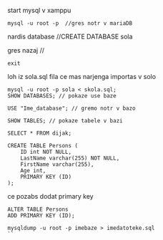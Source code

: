start mysql v xamppu
```
mysql -u root -p  //gres notr v mariaDB
```
nardis database //CREATE DATABASE sola

gres nazaj //
```
exit
```
loh iz sola.sql fila ce mas narjenga importas v solo
```
mysql -u root -p sola < skola.sql;
SHOW DATABASES; // pokaze use baze

USE "Ime_database"; // gremo notr v bazo

SHOW TABLES; // pokaze tabele v bazi

SELECT * FROM dijak;
```

```
CREATE TABLE Persons (
    ID int NOT NULL,
    LastName varchar(255) NOT NULL,
    FirstName varchar(255),
    Age int,
    PRIMARY KEY (ID)
);
```
ce pozabs dodat primary key
```
ALTER TABLE Persons
ADD PRIMARY KEY (ID);
```

```
mysqldump -u root -p imebaze > imedatoteke.sql
``